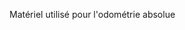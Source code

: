 [order]:       # (3)
[title]:       # (Matériels)
[description]: # (Documentation sur le matériel)

Matériel utilisé pour l'odométrie absolue